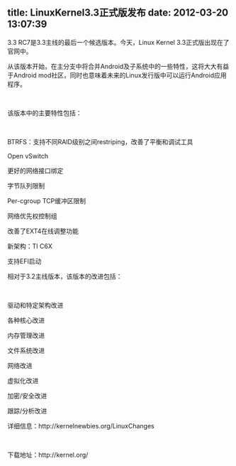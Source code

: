 title: LinuxKernel3.3正式版发布
date: 2012-03-20 13:07:39
---

<p>
	3.3&nbsp;RC7是3.3主线的最后一个候选版本。今天，Linux&nbsp;Kernel&nbsp;3.3正式版出现在了官网中。
</p>
<p>
	从该版本开始，在主分支中将合并Android及子系统中的一些特性，这将大大有益于Android&nbsp;mod社区，同时也意味着未来的Linux发行版中可以运行Android应用程序。
</p>
<p>
	<br />
</p>
<p>
	该版本中的主要特性包括：
</p>
<p>
	<br />
</p>
<p>
	BTRFS：支持不同RAID级别之间restriping，改善了平衡和调试工具
</p>
<p>
	Open&nbsp;vSwitch
</p>
<p>
	更好的网络接口绑定
</p>
<p>
	字节队列限制
</p>
<p>
	Per-cgroup&nbsp;TCP缓冲区限制
</p>
<p>
	网络优先权控制组
</p>
<p>
	改善了EXT4在线调整功能
</p>
<p>
	新架构：TI&nbsp;C6X
</p>
<p>
	支持EFI启动
</p>
<p>
	相对于3.2主线版本，该版本的改进包括：
</p>
<p>
	<br />
</p>
<p>
	驱动和特定架构改进
</p>
<p>
	各种核心改进
</p>
<p>
	内存管理改进
</p>
<p>
	文件系统改进
</p>
<p>
	网络改进
</p>
<p>
	虚拟化改进
</p>
<p>
	加密/安全改进
</p>
<p>
	跟踪/分析改进
</p>
<p>
	详细信息：http://kernelnewbies.org/LinuxChanges
</p>
<p>
	<br />
</p>
<p>
	下载地址：http://kernel.org/
</p>